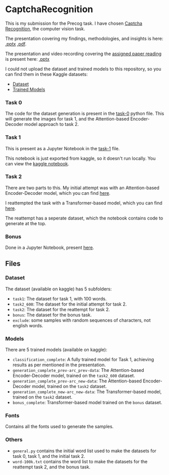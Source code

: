 # CaptchaRecognition

This is my submission for the Precog task. I have chosen [Captcha Recognition](/CaptchaRecognition/Presentations/CaptchaTask.pdf), the computer vision task.

The presentation covering my findings, methodologies, and insights is here: [.pptx](/CaptchaRecognition/Presentations/CaptchaRecognition_Presentation.pptx) [.pdf](/CaptchaRecognition/Presentations/CaptchaRecognition_Presentation.pdf). 

The presentation and video recording covering the [assigned paper reading](/CaptchaRecognition/) is present here: [.pptx](/CaptchaRecognition/)

I could not upload the dataset and trained models to this repository, so you can find them in these Kaggle datasets:

- [Dataset](https://www.kaggle.com/datasets/amolvijayachandran/precog-captcharecognition-dataset/)
- [Trained Models](https://www.kaggle.com/datasets/amolvijayachandran/precog-captcharecognition-models)



### Task 0 

The code for the dataset generation is present in the [task-0](/CaptchaRecognition/task-0_dataset-creation.py) python file.
This will generate the images for task 1, and the Attention-based Encoder-Decoder model approach to task 2.

### Task 1

This is present as a Jupyter Notebook in the [task-1](/CaptchaRecognition/task-1_classification.ipynb) file.

This notebook is just exported from kaggle, so it doesn't run locally. You can view the [kaggle notebook](https://www.kaggle.com/code/amolvijayachandran/task1-precog).

### Task 2

There are two parts to this. My initial attempt was with an Attention-based Encoder-Decoder model, which you can find [here](/CaptchaRecognition/task-2_generation.ipynb).

I reattempted the task with a Transformer-based model, which you can find [here](/CaptchaRecognition/task-2_generation_new.ipynb).

The reattempt has a seperate dataset, which the notebook contains code to generate at the top.

### Bonus

Done in a Jupyter Notebook, present [here](/CaptchaRecognition/bonus.ipynb).


## Files

### Dataset

The dataset (available on kaggle) has 5 subfolders:
- `task1`: The dataset for task 1, with 100 words.
- `task2_600`: The dataset for the initial attempt for task 2.
- `task2`: The dataset for the reattempt for task 2.
- `bonus`: The dataset for the bonus task.
- `exclude`: some samples with random sequences of characters, not english words.

### Models

There are 5 trained models (available on kaggle):
- `classification_complete`: A fully trained model for Task 1, achieving results as per mentioned in the presentation.
- `generation_complete_prev-arc_prev-data`: The Attention-based Encoder-Decoder model, trained on the `task2_600` dataset.
- `generation_complete_prev-arc_new-data`: The Attention-based Encoder-Decoder model, trained on the `task2` dataset.
- `generation_complete_new-arc_new-data`: The Transformer-based model, trained on the `task2` dataset.
- `bonus_complete`: Transformer-based model trained on the `bonus` dataset.

### Fonts

Contains all the fonts used to generate the samples.

### Others

- `general.py` contains the initial word list used to make the datasets for task 0, task 1, and the initial task 2.
- `word-100k.txt` contains the word list to make the datasets for the reattempt task 2, and the bonus task.